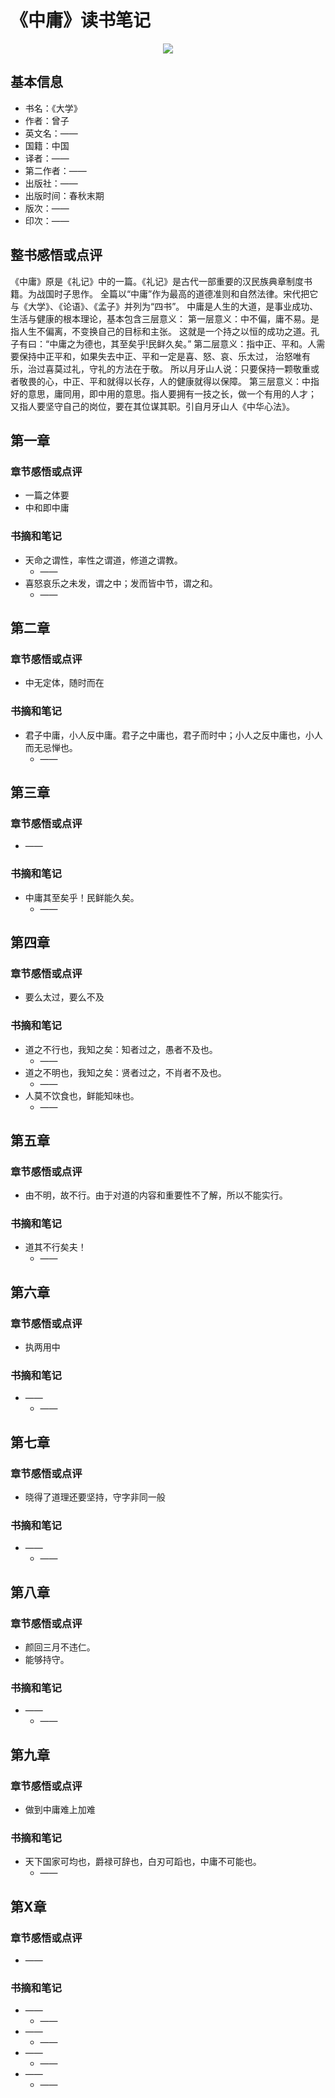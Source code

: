 # 《中庸》读书笔记


<div align=center>
    <img src="https://img-blog.csdnimg.cn/2021011713335852.jpg"/>
</div> 

## 基本信息
- 书名：《大学》
- 作者：曾子
- 英文名：——
- 国籍：中国
- 译者：——
- 第二作者：——
- 出版社：——
- 出版时间：春秋末期
- 版次：——
- 印次：——

## 整书感悟或点评
《中庸》原是《礼记》中的一篇。《礼记》是古代一部重要的汉民族典章制度书籍。为战国时子思作。
全篇以“中庸”作为最高的道德准则和自然法律。宋代把它与《大学》、《论语》、《孟子》并列为“四书”。
中庸是人生的大道，是事业成功、生活与健康的根本理论，基本包含三层意义： 
第一层意义：中不偏，庸不易。是指人生不偏离，不变换自己的目标和主张。
这就是一个持之以恒的成功之道。孔子有曰：“中庸之为德也，其至矣乎!民鲜久矣。”
第二层意义：指中正、平和。人需要保持中正平和，如果失去中正、平和一定是喜、怒、哀、乐太过，
治怒唯有乐，治过喜莫过礼，守礼的方法在于敬。
所以月牙山人说：只要保持一颗敬重或者敬畏的心，中正、平和就得以长存，人的健康就得以保障。
第三层意义：中指好的意思，庸同用，即中用的意思。指人要拥有一技之长，做一个有用的人才；
又指人要坚守自己的岗位，要在其位谋其职。引自月牙山人《中华心法》。

## 第一章 
### 章节感悟或点评
- 一篇之体要
- 中和即中庸
### 书摘和笔记
- 天命之谓性，率性之谓道，修道之谓教。
    -  ——
- 喜怒哀乐之未发，谓之中；发而皆中节，谓之和。
    -  ——
    
## 第二章 
### 章节感悟或点评
- 中无定体，随时而在
### 书摘和笔记
- 君子中庸，小人反中庸。君子之中庸也，君子而时中；小人之反中庸也，小人而无忌惮也。
    -  ——

## 第三章 
### 章节感悟或点评
- ——
### 书摘和笔记
- 中庸其至矣乎！民鲜能久矣。
    -  ——   
    
## 第四章 
### 章节感悟或点评
- 要么太过，要么不及
### 书摘和笔记
- 道之不行也，我知之矣：知者过之，愚者不及也。
    -  ——
- 道之不明也，我知之矣：贤者过之，不肖者不及也。
    -  ——
- 人莫不饮食也，鲜能知味也。
    -  ——

## 第五章 
### 章节感悟或点评
- 由不明，故不行。由于对道的内容和重要性不了解，所以不能实行。
### 书摘和笔记
- 道其不行矣夫！
    -  ——
   
## 第六章 
### 章节感悟或点评
- 执两用中
### 书摘和笔记
- ——
    -  ——

## 第七章 
### 章节感悟或点评
- 晓得了道理还要坚持，守字非同一般
### 书摘和笔记
- ——
    -  ——

## 第八章 
### 章节感悟或点评
- 颜回三月不违仁。
- 能够持守。
### 书摘和笔记
- ——
    -  ——

## 第九章 
### 章节感悟或点评
- 做到中庸难上加难
### 书摘和笔记
- 天下国家可均也，爵禄可辞也，白刃可蹈也，中庸不可能也。
    -  —— 
 
 
 
    
## 第X章 
### 章节感悟或点评
- ——
### 书摘和笔记
- ——
    -  ——
- ——
    -  ——
- ——
    -  ——
- ——
    -  ——

    















